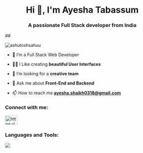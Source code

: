 <h1 align="center">Hi 👋, I'm Ayesha Tabassum</h1>
<h3 align="center">A passionate Full Stack developer from India</h3>

##<p align="left"> <img src="https://komarev.com/ghpvc/?username=ashutoshsahuu&label=Profile%20views&color=0e75b6&style=flat" alt="ashutoshsahuu" /> </p>

- 🌱 I’m a Full Stack Web Developer

- 👨‍💻 I Like creating **beautiful User Interfaces**

- 🤝 I’m looking for a **creative team**

- 💬 Ask me about **Front-End and Backend**

- 📫 How to reach me **ayesha.shaikh0318@gmail.com**

<h3 align="left">Connect with me:</h3>
<p align="left">
<a href="https://www.linkedin.com/in/ayeshaxshaikh/" target="_blank"><img align="center" src="https://raw.githubusercontent.com/rahuldkjain/github-profile-readme-generator/master/src/images/icons/Social/linked-in-alt.svg" alt="https://www.linkedin.com/in/ayeshaxshaikh/" height="30" width="40" /></a>
</p>

<h3 align="left">Languages and Tools:</h3>
<p align="left">
  <a href="https://skillicons.dev">
    <img src="https://skillicons.dev/icons?i=cpp,js,python,html,css,bootstrap,npm,react,nodejs,express,mysql,mongo,vite,vscode,git,github,materialui,netlify,postman,redux,replit,sass,stackoverflow,tailwind,ts," />
  </a>
</p>


